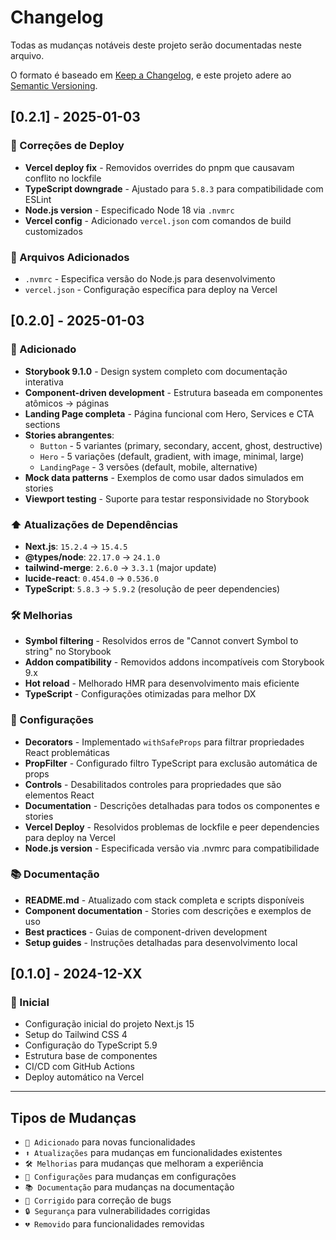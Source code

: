# Changelog

Todas as mudanças notáveis deste projeto serão documentadas neste arquivo.

O formato é baseado em [Keep a Changelog](https://keepachangelog.com/pt-BR/1.0.0/),
e este projeto adere ao [Semantic Versioning](https://semver.org/lang/pt-BR/).

## [0.2.1] - 2025-01-03

### 🔧 Correções de Deploy

- **Vercel deploy fix** - Removidos overrides do pnpm que causavam conflito no lockfile
- **TypeScript downgrade** - Ajustado para `5.8.3` para compatibilidade com ESLint
- **Node.js version** - Especificado Node 18 via `.nvmrc`
- **Vercel config** - Adicionado `vercel.json` com comandos de build customizados

### 📁 Arquivos Adicionados

- `.nvmrc` - Especifica versão do Node.js para desenvolvimento
- `vercel.json` - Configuração específica para deploy na Vercel

## [0.2.0] - 2025-01-03

### 🎉 Adicionado

- **Storybook 9.1.0** - Design system completo com documentação interativa
- **Component-driven development** - Estrutura baseada em componentes atômicos → páginas
- **Landing Page completa** - Página funcional com Hero, Services e CTA sections
- **Stories abrangentes**:
  - `Button` - 5 variantes (primary, secondary, accent, ghost, destructive)
  - `Hero` - 5 variações (default, gradient, with image, minimal, large)
  - `LandingPage` - 3 versões (default, mobile, alternative)
- **Mock data patterns** - Exemplos de como usar dados simulados em stories
- **Viewport testing** - Suporte para testar responsividade no Storybook

### ⬆️ Atualizações de Dependências

- **Next.js**: `15.2.4` → `15.4.5`
- **@types/node**: `22.17.0` → `24.1.0`
- **tailwind-merge**: `2.6.0` → `3.3.1` (major update)
- **lucide-react**: `0.454.0` → `0.536.0`
- **TypeScript**: `5.8.3` → `5.9.2` (resolução de peer dependencies)

### 🛠️ Melhorias

- **Symbol filtering** - Resolvidos erros de "Cannot convert Symbol to string" no Storybook
- **Addon compatibility** - Removidos addons incompatíveis com Storybook 9.x
- **Hot reload** - Melhorado HMR para desenvolvimento mais eficiente
- **TypeScript** - Configurações otimizadas para melhor DX

### 🔧 Configurações

- **Decorators** - Implementado `withSafeProps` para filtrar propriedades React problemáticas
- **PropFilter** - Configurado filtro TypeScript para exclusão automática de props
- **Controls** - Desabilitados controles para propriedades que são elementos React
- **Documentation** - Descrições detalhadas para todos os componentes e stories
- **Vercel Deploy** - Resolvidos problemas de lockfile e peer dependencies para deploy na Vercel
- **Node.js version** - Especificada versão via .nvmrc para compatibilidade

### 📚 Documentação

- **README.md** - Atualizado com stack completa e scripts disponíveis
- **Component documentation** - Stories com descrições e exemplos de uso
- **Best practices** - Guias de component-driven development
- **Setup guides** - Instruções detalhadas para desenvolvimento local

## [0.1.0] - 2024-12-XX

### 🎉 Inicial

- Configuração inicial do projeto Next.js 15
- Setup do Tailwind CSS 4
- Configuração do TypeScript 5.9
- Estrutura base de componentes
- CI/CD com GitHub Actions
- Deploy automático na Vercel

---

## Tipos de Mudanças

- `🎉 Adicionado` para novas funcionalidades
- `⬆️ Atualizações` para mudanças em funcionalidades existentes
- `🛠️ Melhorias` para mudanças que melhoram a experiência
- `🔧 Configurações` para mudanças em configurações
- `📚 Documentação` para mudanças na documentação
- `🐛 Corrigido` para correção de bugs
- `🔒 Segurança` para vulnerabilidades corrigidas
- `💔 Removido` para funcionalidades removidas
